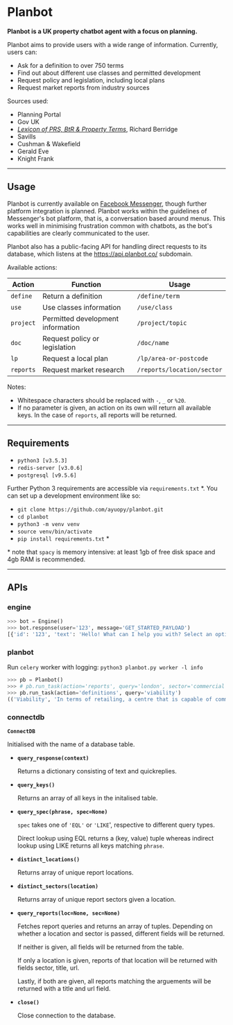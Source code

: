 # Planbot

**Planbot is a UK property chatbot agent with a focus on planning.**

Planbot aims to provide users with a wide range of information. Currently, users can:
* Ask for a definition to over 750 terms
* Find out about different use classes and permitted development
* Request policy and legislation, including local plans
* Request market reports from industry sources

Sources used:
* Planning Portal
* Gov UK
* [*Lexicon of PRS, BtR & Property Terms*](http://www.richard-berridge.co.uk/prs-lexicon), Richard Berridge
* Savills
* Cushman & Wakefield
* Gerald Eve
* Knight Frank

---

## Usage

Planbot is currently available on [Facebook Messenger](https://m.me/planbotco), though
further platform integration is planned. Planbot works within the guidelines of
Messenger's bot platform, that is, a conversation based around menus. This
works well in minimising frustration common with chatbots, as the bot's capabilities
are clearly communicated to the user.

Planbot also has a public-facing API for handling direct requests to its database,
which listens at the <https://api.planbot.co/> subdomain.

Available actions:

| Action    | Function                          | Usage                      |
|-----------|-----------------------------------|----------------------------|
| `define`  | Return a definition               | `/define/term`             |
| `use`     | Use classes information           | `/use/class`               |
| `project` | Permitted development information | `/project/topic`           |
| `doc`     | Request policy or legislation     | `/doc/name`                |
| `lp`      | Request a local plan              | `/lp/area-or-postcode`     |
| `reports` | Request market research           | `/reports/location/sector` |

Notes:
* Whitespace characters should be replaced with `-`, `_` or `%20`.
* If no parameter is given, an action on its own will return all available keys.
    In the case of `reports`, all reports will be returned.

---

## Requirements

* `python3 [v3.5.3]`
* `redis-server [v3.0.6]`
* `postgresql [v9.5.6]`

Further Python 3 requirements are accessible via `requirements.txt` *. You can
set up a development environment like so:

* `git clone https://github.com/ayuopy/planbot.git`
* `cd planbot`
* `python3 -m venv venv`
* `source venv/bin/activate`
* `pip install requirements.txt` *

\* note that `spacy` is memory intensive: at least 1gb of free disk space and
4gb RAM is recommended.

---

## APIs

### **engine**
```python
>>> bot = Engine()
>>> bot.response(user='123', message='GET_STARTED_PAYLOAD')
[{'id': '123', 'text': 'Hello! What can I help you with? Select an option from the menu to get started.', 'quickreplies': None}]
```

### **planbot**

Run `celery` worker with logging: `python3 planbot.py worker -l info`
```python
>>> pb = Planbot()
>>> # pb.run_task(action='reports', query='london', sector='commercial')
>>> pb.run_task(action='definitions', query='viability')
(('Viability', 'In terms of retailing, a centre that is capable of commercial success.'), None)
```
### **connectdb**

**`ConnectDB`**

Initialised with the name of a database table.

* **`query_response(context)`**

    Returns a dictionary consisting of text and quickreplies.

* **`query_keys()`**

    Returns an array of all keys in the initalised table.

* **`query_spec(phrase, spec=None)`**

    `spec` takes one of `'EQL'` or `'LIKE`', respective to
    different query types.

    Direct lookup using EQL returns a (key, value) tuple whereas
    indirect lookup using LIKE returns all keys matching `phrase`.

* **`distinct_locations()`**

    Returns array of unique report locations.

* **`distinct_sectors(location)`**

    Returns array of unique report sectors given a location.

* **`query_reports(loc=None, sec=None)`**

    Fetches report queries and returns an array of tuples. Depending on
    whether a location and sector is passed, different fields will be
    returned.

    If neither is given, all fields will be returned from the table.

    If only a location is given, reports of that location will be
    returned with fields sector, title, url.

    Lastly, if both are given, all reports matching the arguements will
    be returned with a title and url field.

* **`close()`**

    Close connection to the database.
